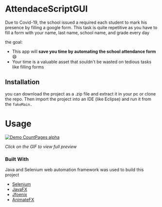 
# AttendaceScriptGUI


Due to Covid-19, the school issued a required each student to mark his presence by filling a google form. This task is quite repetitive as you have to fill a form with your name, last name, school name, and grade every day

the goal:
* This app will **save you time by automating the school attendance form**:smile:
* Your time is a valuable asset that souldn't be wasted on tedious tasks like filling forms


## Installation
you can download the project as a .zip file and extract it in your pc or clone the repo. Then import the project into an IDE (like Eclipse) and run it from the ``fakeMain.``





<!-- USAGE EXAMPLES -->
# Usage

[![Demo CountPages alpha](https://im6.ezgif.com/tmp/ezgif-6-f464ab708e9a.gif)](https://streamable.com/e/6aurbk)

*Click on the GIF to view full preview*



### Built With
Java and Selenium web automation framework was used to build this project
* [Selenium](https://www.selenium.dev)
* [JavaFX](https://openjfx.io/)
* [Jfoenix](http://www.jfoenix.com/)
* [AnimateFX](https://github.com/Typhon0/AnimateFX)
